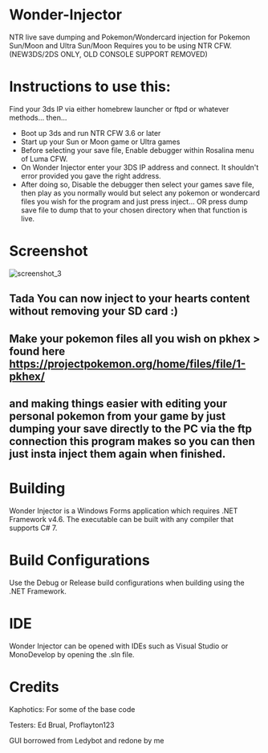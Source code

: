 # Wonder-Injector

NTR live save dumping and Pokemon/Wondercard injection for Pokemon Sun/Moon and Ultra Sun/Moon
Requires you to be using NTR CFW. (NEW3DS/2DS ONLY, OLD CONSOLE SUPPORT REMOVED)

# Instructions to use this:

Find your 3ds IP via either homebrew launcher or ftpd or whatever methods...
then...

- Boot up 3ds and run NTR CFW 3.6 or later
- Start up your Sun or Moon game or Ultra games
- Before selecting your save file, Enable debugger within Rosalina menu of Luma CFW.
- On Wonder Injector enter your 3DS IP address and connect. It shouldn't error provided you gave the right address.
- After doing so, Disable the debugger then select your games save file, then play as you normally would but select any pokemon or wondercard files you wish for the program and just press inject... OR press dump save file to dump that to your chosen directory when that function is live.

# Screenshot

![screenshot_3](https://user-images.githubusercontent.com/19160117/33644598-aae97ea2-d9fa-11e7-968c-166687bf05f4.png)

## Tada You can now inject to your hearts content without removing your SD card :) 

## Make your pokemon files all you wish on pkhex > found here https://projectpokemon.org/home/files/file/1-pkhex/

## and making things easier with editing your personal pokemon from your game by just dumping your save directly to the PC via the ftp connection this program makes so you can then just insta inject them again when finished.

# Building

Wonder Injector is a Windows Forms application which requires .NET Framework v4.6.
The executable can be built with any compiler that supports C# 7.

# Build Configurations

Use the Debug or Release build configurations when building using the .NET Framework.

# IDE

Wonder Injector can be opened with IDEs such as Visual Studio or MonoDevelop by opening the .sln file.

# Credits

Kaphotics: For some of the base code

Testers: Ed Brual, Proflayton123

GUI borrowed from Ledybot and redone by me
